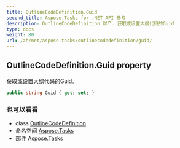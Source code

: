 ```yaml
---
title: OutlineCodeDefinition.Guid
second_title: Aspose.Tasks for .NET API 参考
description: OutlineCodeDefinition 财产. 获取或设置大纲代码的Guid
type: docs
weight: 80
url: /zh/net/aspose.tasks/outlinecodedefinition/guid/
---
```

## OutlineCodeDefinition.Guid property

获取或设置大纲代码的Guid。

```csharp
public string Guid { get; set; }
```

### 也可以看看

* class [OutlineCodeDefinition](../)
* 命名空间 [Aspose.Tasks](../../outlinecodedefinition/)
* 部件 [Aspose.Tasks](../../../)


